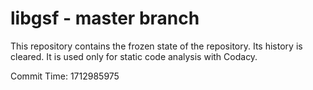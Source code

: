 # libgsf - master branch

This repository contains the frozen state of the repository.
Its history is cleared. It is used only for static code
analysis with Codacy.

Commit Time: 1712985975
